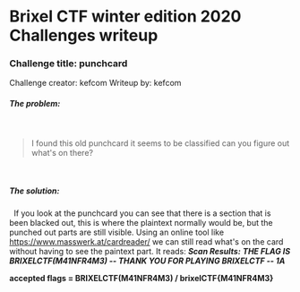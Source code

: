 # Brixel CTF winter edition 2020 Challenges writeup
### Challenge title: punchcard
Challenge creator: kefcom
Writeup by: kefcom

##### The problem:
&nbsp;
>I found this old punchcard
it seems to be classified
can you figure out what's on there?


&nbsp;
##### The solution:
&nbsp;
If you look at the punchcard you can see that there is a section that is been blacked out, this is where the plaintext normally would be, but the punched out parts are still visible. Using an online tool like https://www.masswerk.at/cardreader/ we can still read what's on the card without having to see the paintext part.
It reads: 
***Scan Results:***
***THE FLAG IS BRIXELCTF(M41NFR4M3) -- THANK YOU FOR PLAYING BRIXELCTF --        1A***

**accepted flags = BRIXELCTF(M41NFR4M3) / brixelCTF{M41NFR4M3}**